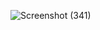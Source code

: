 

![Screenshot (341)](https://github.com/user-attachments/assets/3b0866b2-c99b-4d59-923d-1cb60d998547)
